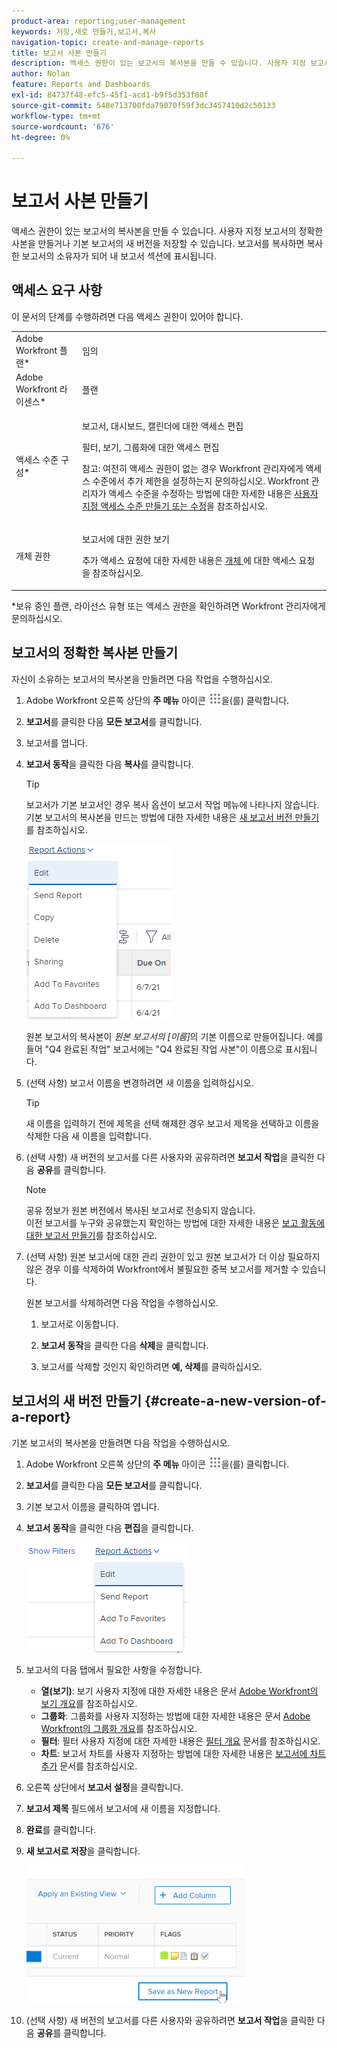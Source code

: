 ```yaml
---
product-area: reporting;user-management
keywords: 저장,새로 만들기,보고서,복사
navigation-topic: create-and-manage-reports
title: 보고서 사본 만들기
description: 액세스 권한이 있는 보고서의 복사본을 만들 수 있습니다. 사용자 지정 보고서의 정확한 사본을 만들거나 기본 보고서의 새 버전을 저장할 수 있습니다. 보고서를 복사하면 복사한 보고서의 소유자가 되어 내 보고서 섹션에 표시됩니다.
author: Nolan
feature: Reports and Dashboards
exl-id: 84737f48-efc5-45f1-acd1-b9f5d353f80f
source-git-commit: 548e713700fda79070f59f3dc3457410d2c50133
workflow-type: tm+mt
source-wordcount: '676'
ht-degree: 0%

---
```


# 보고서 사본 만들기

액세스 권한이 있는 보고서의 복사본을 만들 수 있습니다. 사용자 지정 보고서의 정확한 사본을 만들거나 기본 보고서의 새 버전을 저장할 수 있습니다. 보고서를 복사하면 복사한 보고서의 소유자가 되어 내 보고서 섹션에 표시됩니다.

## 액세스 요구 사항

이 문서의 단계를 수행하려면 다음 액세스 권한이 있어야 합니다.

<table style="table-layout:auto"> 
 <col> 
 <col> 
 <tbody> 
  <tr> 
   <td role="rowheader">Adobe Workfront 플랜*</td> 
   <td> <p>임의</p> </td> 
  </tr> 
  <tr> 
   <td role="rowheader">Adobe Workfront 라이센스*</td> 
   <td> <p>플랜 </p> </td> 
  </tr> 
  <tr> 
   <td role="rowheader">액세스 수준 구성*</td> 
   <td> <p>보고서, 대시보드, 캘린더에 대한 액세스 편집</p> <p>필터, 보기, 그룹화에 대한 액세스 편집</p> <p>참고: 여전히 액세스 권한이 없는 경우 Workfront 관리자에게 액세스 수준에서 추가 제한을 설정하는지 문의하십시오. Workfront 관리자가 액세스 수준을 수정하는 방법에 대한 자세한 내용은 <a href="../../../administration-and-setup/add-users/configure-and-grant-access/create-modify-access-levels.md" class="MCXref xref">사용자 지정 액세스 수준 만들기 또는 수정</a>을 참조하십시오.</p> </td> 
  </tr> 
  <tr> 
   <td role="rowheader">개체 권한</td> 
   <td> <p>보고서에 대한 권한 보기</p> <p>추가 액세스 요청에 대한 자세한 내용은 <a href="../../../workfront-basics/grant-and-request-access-to-objects/request-access.md" class="MCXref xref">개체 </a>에 대한 액세스 요청 을 참조하십시오.</p> </td> 
  </tr> 
 </tbody> 
</table>

&#42;보유 중인 플랜, 라이선스 유형 또는 액세스 권한을 확인하려면 Workfront 관리자에게 문의하십시오.

## 보고서의 정확한 복사본 만들기

자신이 소유하는 보고서의 복사본을 만들려면 다음 작업을 수행하십시오.

1. Adobe Workfront 오른쪽 상단의 **주 메뉴** 아이콘 ![](assets/main-menu-icon.png)을(를) 클릭합니다.

1. **보고서**&#x200B;를 클릭한 다음 **모든 보고서**&#x200B;를 클릭합니다.
1. 보고서를 엽니다.
1. **보고서 동작**&#x200B;을 클릭한 다음 **복사**&#x200B;를 클릭합니다.

   >[!TIP]
   >
   >보고서가 기본 보고서인 경우 복사 옵션이 보고서 작업 메뉴에 나타나지 않습니다.\
   >기본 보고서의 복사본을 만드는 방법에 대한 자세한 내용은 [새 보고서 버전 만들기](#create-a-new-version-of-a-report)를 참조하십시오.

   ![보고서 복사](assets/nwe-fulllistofreportactions-2022.png)

   원본 보고서의 복사본이 *원본 보고서의 [이름]*&#x200B;의 기본 이름으로 만들어집니다. 예를 들어 &quot;Q4 완료된 작업&quot; 보고서에는 &quot;Q4 완료된 작업 사본&quot;이 이름으로 표시됩니다.

1. (선택 사항) 보고서 이름을 변경하려면 새 이름을 입력하십시오.

   >[!TIP]
   >
   >새 이름을 입력하기 전에 제목을 선택 해제한 경우 보고서 제목을 선택하고 이름을 삭제한 다음 새 이름을 입력합니다.

1. (선택 사항) 새 버전의 보고서를 다른 사용자와 공유하려면 **보고서 작업**&#x200B;을 클릭한 다음 **공유**&#x200B;를 클릭합니다.

   >[!NOTE]
   >
   >공유 정보가 원본 버전에서 복사된 보고서로 전송되지 않습니다.\
   >이전 보고서를 누구와 공유했는지 확인하는 방법에 대한 자세한 내용은 [보고 활동에 대한 보고서 만들기](../../../reports-and-dashboards/reports/report-usage/create-report-reporting-activities.md#identify)를 참조하십시오.

1. (선택 사항) 원본 보고서에 대한 관리 권한이 있고 원본 보고서가 더 이상 필요하지 않은 경우 이를 삭제하여 Workfront에서 불필요한 중복 보고서를 제거할 수 있습니다.

   원본 보고서를 삭제하려면 다음 작업을 수행하십시오.

   1. 보고서로 이동합니다.
   1. **보고서 동작**&#x200B;을 클릭한 다음 **삭제**&#x200B;을 클릭합니다.

   1. 보고서를 삭제할 것인지 확인하려면 **예, 삭제**&#x200B;를 클릭하십시오.

## 보고서의 새 버전 만들기 {#create-a-new-version-of-a-report}

기본 보고서의 복사본을 만들려면 다음 작업을 수행하십시오.

1. Adobe Workfront 오른쪽 상단의 **주 메뉴** 아이콘 ![](assets/main-menu-icon.png)을(를) 클릭합니다.

1. **보고서**&#x200B;를 클릭한 다음 **모든 보고서**&#x200B;를 클릭합니다.
1. 기본 보고서 이름을 클릭하여 엽니다.
1. **보고서 동작**&#x200B;을 클릭한 다음 **편집**&#x200B;을 클릭합니다.

   ![보고서 편집](assets/nwe-reportactionsfordefaultreport-2022.png)

1. 보고서의 다음 탭에서 필요한 사항을 수정합니다.

   * **열(보기)**: 보기 사용자 지정에 대한 자세한 내용은 문서 [Adobe Workfront의 보기 개요](../../../reports-and-dashboards/reports/reporting-elements/views-overview.md)를 참조하십시오.
   * **그룹화**: 그룹화를 사용자 지정하는 방법에 대한 자세한 내용은 문서 [Adobe Workfront의 그룹화 개요](../../../reports-and-dashboards/reports/reporting-elements/groupings-overview.md)를 참조하십시오.
   * **필터**: 필터 사용자 지정에 대한 자세한 내용은 [필터 개요](../../../reports-and-dashboards/reports/reporting-elements/filters-overview.md) 문서를 참조하십시오.
   * **차트**: 보고서 차트를 사용자 지정하는 방법에 대한 자세한 내용은 [보고서에 차트 추가](../../../reports-and-dashboards/reports/creating-and-managing-reports/add-chart-report.md) 문서를 참조하십시오.

1. 오른쪽 상단에서 **보고서 설정**&#x200B;을 클릭합니다.
1. **보고서 제목** 필드에서 보고서에 새 이름을 지정합니다.
1. **완료**&#x200B;를 클릭합니다.
1. **새 보고서로 저장**&#x200B;을 클릭합니다.

   ![](assets/nwe-save-as-new-report-350x220.png)

1. (선택 사항) 새 버전의 보고서를 다른 사용자와 공유하려면 **보고서 작업**&#x200B;을 클릭한 다음 **공유**&#x200B;를 클릭합니다.
